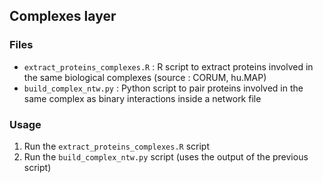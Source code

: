 ## Complexes layer

### Files

* ```extract_proteins_complexes.R``` : R script to extract proteins involved in the same biological complexes (source : CORUM, hu.MAP)
* ```build_complex_ntw.py``` : Python script to pair proteins involved in the same complex as binary interactions inside a network file

### Usage

1. Run the ```extract_proteins_complexes.R``` script 
2. Run the ```build_complex_ntw.py``` script (uses the output of the previous script)